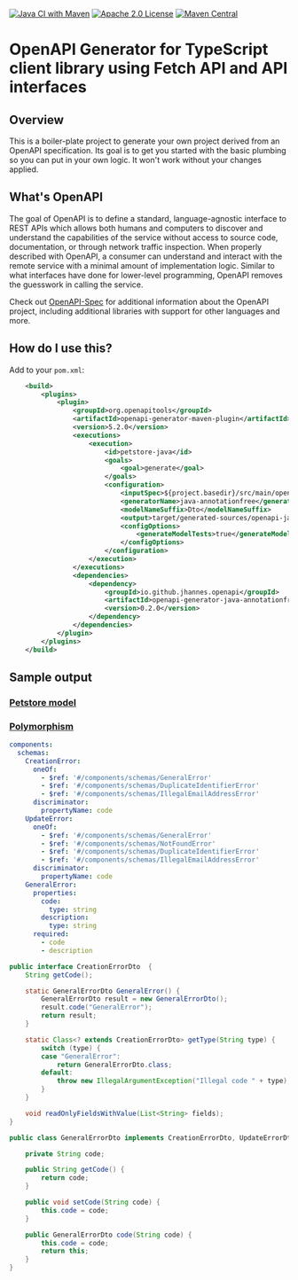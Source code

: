 [![Java CI with Maven](https://github.com/jhannes/openapi-generator-java-annotationfree/actions/workflows/maven.yml/badge.svg)](https://github.com/jhannes/openapi-generator-java-annotationfree/actions/workflows/maven.yml)
[![Apache 2.0 License](https://img.shields.io/badge/License-Apache%202.0-blue.svg)](https://opensource.org/licenses/Apache-2.0)
[![Maven Central](https://maven-badges.herokuapp.com/maven-central/io.github.jhannes.openapi/openapi-generator-java-annotationfree/badge.svg)](https://maven-badges.herokuapp.com/maven-central/io.github.jhannes.openapi/openapi-generator-java-annotationfree)

# OpenAPI Generator for TypeScript client library using Fetch API and API interfaces

## Overview

This is a boiler-plate project to generate your own project derived from an OpenAPI specification.
Its goal is to get you started with the basic plumbing so you can put in your own logic.
It won't work without your changes applied.

## What's OpenAPI

The goal of OpenAPI is to define a standard, language-agnostic interface to REST APIs which allows both humans and computers to discover and understand the capabilities of the service without access to source code, documentation, or through network traffic inspection.
When properly described with OpenAPI, a consumer can understand and interact with the remote service with a minimal amount of implementation logic.
Similar to what interfaces have done for lower-level programming, OpenAPI removes the guesswork in calling the service.

Check out [OpenAPI-Spec](https://github.com/OAI/OpenAPI-Specification) for additional information about the OpenAPI project, including additional libraries with support for other languages and more. 

## How do I use this?

Add to your `pom.xml`:

```xml
    <build>
        <plugins>
            <plugin>
                <groupId>org.openapitools</groupId>
                <artifactId>openapi-generator-maven-plugin</artifactId>
                <version>5.2.0</version>
                <executions>
                    <execution>
                        <id>petstore-java</id>
                        <goals>
                            <goal>generate</goal>
                        </goals>
                        <configuration>
                            <inputSpec>${project.basedir}/src/main/openapi-spec/openapi.yaml</inputSpec>
                            <generatorName>java-annotationfree</generatorName>
                            <modelNameSuffix>Dto</modelNameSuffix>
                            <output>target/generated-sources/openapi-java</output>
                            <configOptions>
                                <generateModelTests>true</generateModelTests>
                            </configOptions>
                        </configuration>
                    </execution>
                </executions>
                <dependencies>
                    <dependency>
                        <groupId>io.github.jhannes.openapi</groupId>
                        <artifactId>openapi-generator-java-annotationfree</artifactId>
                        <version>0.2.0</version>
                    </dependency>
                </dependencies>
            </plugin>
        </plugins>
    </build>

```

## Sample output

### [Petstore model](https://github.com/jhannes/openapi-generator-java-annotationfree/tree/main/snapshotTests/snapshot/petstore/src/main/java/io/github/jhannes/openapi/petstore/model)

### [Polymorphism](https://github.com/jhannes/openapi-generator-java-annotationfree/blob/main/snapshotTests/snapshot/poly/src/main/java/io/github/jhannes/openapi/poly/model/GeneralErrorDto.java)

```yaml
components:
  schemas:
    CreationError:
      oneOf:
        - $ref: '#/components/schemas/GeneralError'
        - $ref: '#/components/schemas/DuplicateIdentifierError'
        - $ref: '#/components/schemas/IllegalEmailAddressError'
      discriminator:
        propertyName: code
    UpdateError:
      oneOf:
        - $ref: '#/components/schemas/GeneralError'
        - $ref: '#/components/schemas/NotFoundError'
        - $ref: '#/components/schemas/DuplicateIdentifierError'
        - $ref: '#/components/schemas/IllegalEmailAddressError'
      discriminator:
        propertyName: code
    GeneralError:
      properties:
        code:
          type: string
        description:
          type: string
      required:
        - code
        - description
```

```java
public interface CreationErrorDto  {
    String getCode();

    static GeneralErrorDto GeneralError() {
        GeneralErrorDto result = new GeneralErrorDto();
        result.code("GeneralError");
        return result;
    }

    static Class<? extends CreationErrorDto> getType(String type) {
        switch (type) {
        case "GeneralError":
            return GeneralErrorDto.class;
        default:
            throw new IllegalArgumentException("Illegal code " + type);
        }
    }

    void readOnlyFieldsWithValue(List<String> fields);
}
```

```java
public class GeneralErrorDto implements CreationErrorDto, UpdateErrorDto {

    private String code;

    public String getCode() {
        return code;
    }

    public void setCode(String code) {
        this.code = code;
    }

    public GeneralErrorDto code(String code) {
        this.code = code;
        return this;
    }
}
```
